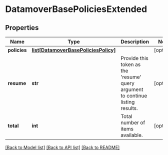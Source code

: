 # DatamoverBasePoliciesExtended

## Properties
Name | Type | Description | Notes
------------ | ------------- | ------------- | -------------
**policies** | [**list[DatamoverBasePoliciesPolicy]**](DatamoverBasePoliciesPolicy.md) |  | [optional] 
**resume** | **str** | Provide this token as the &#39;resume&#39; query argument to continue listing results. | [optional] 
**total** | **int** | Total number of items available. | [optional] 

[[Back to Model list]](../README.md#documentation-for-models) [[Back to API list]](../README.md#documentation-for-api-endpoints) [[Back to README]](../README.md)


